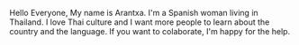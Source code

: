 Hello Everyone, 
My name is Arantxa. I'm a Spanish woman living in Thailand. 
I love Thai culture and I want more people to learn about the country and the language. 
If you want to colaborate, I'm happy for the help.

